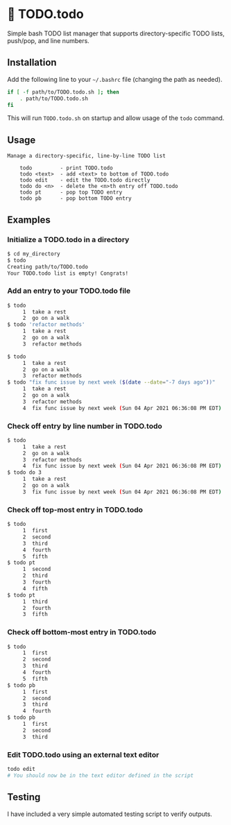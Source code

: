 # 📝 TODO.todo
Simple bash TODO list manager that supports directory-specific TODO lists, push/pop, and line numbers.

## Installation

Add the following line to your `~/.bashrc` file (changing the path as needed).

```bash
if [ -f path/to/TODO.todo.sh ]; then
    . path/to/TODO.todo.sh
fi
```

This will run `TODO.todo.sh` on startup and allow usage of the `todo` command.

## Usage
```
Manage a directory-specific, line-by-line TODO list

    todo         - print TODO.todo
    todo <text>  - add <text> to bottom of TODO.todo
    todo edit    - edit the TODO.todo directly
    todo do <n>  - delete the <n>th entry off TODO.todo
    todo pt      - pop top TODO entry
    todo pb      - pop bottom TODO entry
```

## Examples

### Initialize a TODO.todo in a directory

```bash
$ cd my_directory
$ todo
Creating path/to/TODO.todo
Your TODO.todo list is empty! Congrats!
```

### Add an entry to your TODO.todo file

```bash
$ todo
     1  take a rest
     2  go on a walk
$ todo 'refactor methods'
     1  take a rest
     2  go on a walk
     3  refactor methods
```

```bash
$ todo
     1  take a rest
     2  go on a walk
     3  refactor methods
$ todo "fix func issue by next week ($(date --date="-7 days ago"))"
     1  take a rest
     2  go on a walk
     3  refactor methods
     4  fix func issue by next week (Sun 04 Apr 2021 06:36:08 PM EDT)
```

### Check off entry by line number in TODO.todo

```bash
$ todo
     1  take a rest
     2  go on a walk
     3  refactor methods
     4  fix func issue by next week (Sun 04 Apr 2021 06:36:08 PM EDT)
$ todo do 3
     1  take a rest
     2  go on a walk
     3  fix func issue by next week (Sun 04 Apr 2021 06:36:08 PM EDT)
```

### Check off top-most entry in TODO.todo

```bash
$ todo
     1  first
     2  second
     3  third
     4  fourth
     5  fifth
$ todo pt
     1  second
     2  third
     3  fourth
     4  fifth
$ todo pt
     1  third
     2  fourth
     3  fifth
```

### Check off bottom-most entry in TODO.todo

```bash
$ todo
     1  first
     2  second
     3  third
     4  fourth
     5  fifth
$ todo pb
     1  first
     2  second
     3  third
     4  fourth
$ todo pb
     1  first
     2  second
     3  third
```

### Edit TODO.todo using an external text editor

```bash
todo edit
# You should now be in the text editor defined in the script
```

## Testing

I have included a very simple automated testing script to verify outputs.
